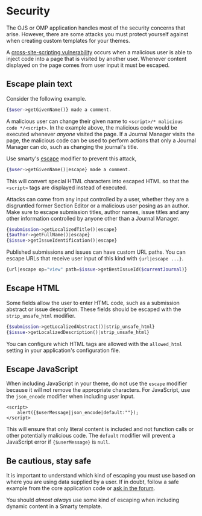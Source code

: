 # Security

The OJS or OMP application handles most of the security concerns that arise. However, there are some attacks you must protect yourself against when creating custom templates for your themes.

A [cross-site-scripting vulnerability](https://en.wikipedia.org/wiki/Cross-site_scripting) occurs when a malicious user is able to inject code into a page that is visited by another user. Whenever content displayed on the page comes from user input it must be escaped.

## Escape plain text

Consider the following example.

```php
{$user->getGivenName()} made a comment.
```

A malicious user can change their given name to `<script>/* malicious code */<script>`. In the example above, the malicious code would be executed whenever _anyone_ visited the page. If a Journal Manager visits the page, the malicious code can be used to perform actions that only a Journal Manager can do, such as changing the journal's title.

Use smarty's [escape](https://www.smarty.net/docs/en/language.modifier.escape.tpl) modifier to prevent this attack,

```php
{$user->getGivenName()|escape} made a comment.
```

This will convert special HTML characters into escaped HTML so that the `<script>` tags are displayed instead of executed.

Attacks can come from any input controlled by a user, whether they are a disgruntled former Section Editor or a malicious user posing as an author. Make sure to escape submission titles, author names, issue titles and any other information controlled by anyone other than a Journal Manager.

```php
{$submission->getLocalizedTitle()|escape}
{$author->getFullName()|escape}
{$issue->getIssueIdentification()|escape}
```

Published submissions and issues can have custom URL paths. You can escape URLs that receive user input of this kind with `{url|escape ...}`.

```php
{url|escape op="view" path=$issue->getBestIssueId($currentJournal)}
```

## Escape HTML

Some fields allow the user to enter HTML code, such as a submission abstract or issue description. These fields should be escaped with the `strip_unsafe_html` modifier.

```php
{$submission->getLocalizedAbstract()|strip_unsafe_html}
{$issue->getLocalizedDescription()|strip_unsafe_html}
```

You can configure which HTML tags are allowed with the `allowed_html` setting in your application's configuration file.

## Escape JavaScript

When including JavaScript in your theme, do not use the `escape` modifier because it will not remove the appropriate characters. For JavaScript, use the `json_encode` modifier when including user input.

```
<script>
	alert({$userMessage|json_encode|default:""});
</script>
```

This will ensure that only literal content is included and not function calls or other potentially malicious code. The `default` modifier will prevent a JavaScript error if `{$userMessage}` is `null`.

## Be cautious, stay safe

It is important to understand which kind of escaping you must use based on where you are using data supplied by a user. If in doubt, follow a safe example from the core application code or [ask in the forum](https://forum.pkp.sfu.ca/).

You should *almost always* use some kind of escaping when including dynamic content in a Smarty template.

